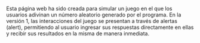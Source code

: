 
Esta página web ha sido creada para simular un juego en el que los usuarios adivinan un número aleatorio generado por el programa. En la versión 1, las interacciones del juego se presentan a través de alertas (alert), permitiendo al usuario ingresar sus respuestas directamente en ellas y recibir sus resultados en la misma de manera inmediata.
